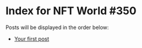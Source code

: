 # Index for NFT World #350
Posts will be displayed in the order below:

- [Your first post](./001-first.md)

